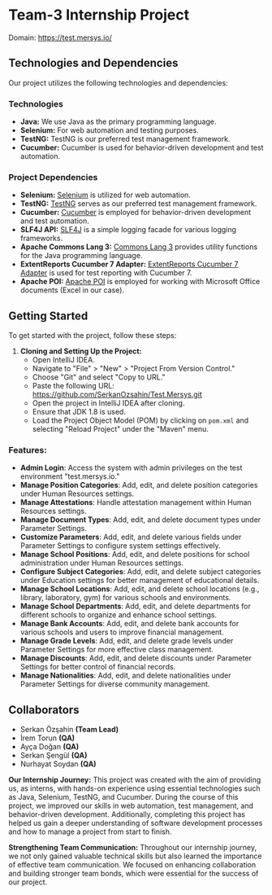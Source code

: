 # Team-3 Internship Project

Domain: https://test.mersys.io/

## Technologies and Dependencies

Our project utilizes the following technologies and dependencies:

### Technologies

- **Java:** We use Java as the primary programming language.
- **Selenium:** For web automation and testing purposes.
- **TestNG:** TestNG is our preferred test management framework.
- **Cucumber:** Cucumber is used for behavior-driven development and test automation.

### Project Dependencies

- **Selenium:** [Selenium](https://www.selenium.dev/) is utilized for web automation.
- **TestNG:** [TestNG](https://testng.org/doc/) serves as our preferred test management framework.
- **Cucumber:** [Cucumber](https://cucumber.io/) is employed for behavior-driven development and test automation.
- **SLF4J API:** [SLF4J](http://www.slf4j.org/) is a simple logging facade for various logging frameworks.
- **Apache Commons Lang 3:** [Commons Lang 3](https://commons.apache.org/proper/commons-lang/) provides utility functions for the Java programming language.
- **ExtentReports Cucumber 7 Adapter:** [ExtentReports Cucumber 7 Adapter](https://github.com/grasshopper7/extentreports-cucumber7-adapter) is used for test reporting with Cucumber 7.
- **Apache POI:** [Apache POI](https://poi.apache.org/) is employed for working with Microsoft Office documents (Excel in our case).

## Getting Started

To get started with the project, follow these steps:

1. **Cloning and Setting Up the Project:**
   - Open IntelliJ IDEA.
   - Navigate to "File" > "New" > "Project From Version Control."
   - Choose "Git" and select "Copy to URL."
   - Paste the following URL: https://github.com/SerkanOzsahin/Test.Mersys.git
   - Open the project in IntelliJ IDEA after cloning.
   - Ensure that JDK 1.8 is used.
   - Load the Project Object Model (POM) by clicking on `pom.xml` and selecting "Reload Project" under the "Maven" menu.
  
### Features:

- **Admin Login**: Access the system with admin privileges on the test environment "test.mersys.io."
- **Manage Position Categories**: Add, edit, and delete position categories under Human Resources settings.
- **Manage Attestations**: Handle attestation management within Human Resources settings.
- **Manage Document Types**: Add, edit, and delete document types under Parameter Settings.
- **Customize Parameters**: Add, edit, and delete various fields under Parameter Settings to configure system settings effectively.
- **Manage School Positions**: Add, edit, and delete positions for school administration under Human Resources settings.
- **Configure Subject Categories**: Add, edit, and delete subject categories under Education settings for better management of educational details.
- **Manage School Locations**: Add, edit, and delete school locations (e.g., library, laboratory, gym) for various schools and environments.
- **Manage School Departments**: Add, edit, and delete departments for different schools to organize and enhance school settings.
- **Manage Bank Accounts**: Add, edit, and delete bank accounts for various schools and users to improve financial management.
- **Manage Grade Levels**: Add, edit, and delete grade levels under Parameter Settings for more effective class management.
- **Manage Discounts**: Add, edit, and delete discounts under Parameter Settings for better control of financial records.
- **Manage Nationalities**: Add, edit, and delete nationalities under Parameter Settings for diverse community management.

## Collaborators

- Serkan Özşahin **(Team Lead)**
- İrem Torun **(QA)**
- Ayça Doğan **(QA)**
- Serkan Şengül **(QA)**
- Nurhayat Soydan **(QA)**

**Our Internship Journey:** This project was created with the aim of providing us, as interns, with hands-on experience using essential technologies such as Java, Selenium, TestNG, and Cucumber. During the course of this project, we improved our skills in web automation, test management, and behavior-driven development. Additionally, completing this project has helped us gain a deeper understanding of software development processes and how to manage a project from start to finish.

**Strengthening Team Communication:** Throughout our internship journey, we not only gained valuable technical skills but also learned the importance of effective team communication. We focused on enhancing collaboration and building stronger team bonds, which were essential for the success of our project.

